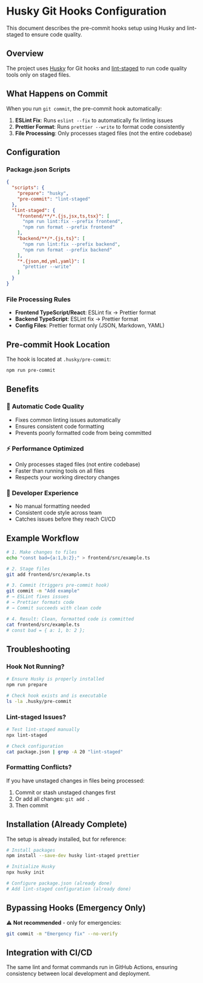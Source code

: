 # Husky Git Hooks Configuration

This document describes the pre-commit hooks setup using Husky and lint-staged to ensure code quality.

## Overview

The project uses [Husky](https://typicode.github.io/husky/) for Git hooks and [lint-staged](https://github.com/okonet/lint-staged) to run code quality tools only on staged files.

## What Happens on Commit

When you run `git commit`, the pre-commit hook automatically:

1. **ESLint Fix**: Runs `eslint --fix` to automatically fix linting issues
2. **Prettier Format**: Runs `prettier --write` to format code consistently
3. **File Processing**: Only processes staged files (not the entire codebase)

## Configuration

### Package.json Scripts

```json
{
  "scripts": {
    "prepare": "husky",
    "pre-commit": "lint-staged"
  },
  "lint-staged": {
    "frontend/**/*.{js,jsx,ts,tsx}": [
      "npm run lint:fix --prefix frontend",
      "npm run format --prefix frontend"
    ],
    "backend/**/*.{js,ts}": [
      "npm run lint:fix --prefix backend", 
      "npm run format --prefix backend"
    ],
    "*.{json,md,yml,yaml}": [
      "prettier --write"
    ]
  }
}
```

### File Processing Rules

- **Frontend TypeScript/React**: ESLint fix → Prettier format
- **Backend TypeScript**: ESLint fix → Prettier format  
- **Config Files**: Prettier format only (JSON, Markdown, YAML)

## Pre-commit Hook Location

The hook is located at `.husky/pre-commit`:

```bash
npm run pre-commit
```

## Benefits

### 🚀 **Automatic Code Quality**
- Fixes common linting issues automatically
- Ensures consistent code formatting
- Prevents poorly formatted code from being committed

### ⚡ **Performance Optimized**
- Only processes staged files (not entire codebase)
- Faster than running tools on all files
- Respects your working directory changes

### 🔄 **Developer Experience**
- No manual formatting needed
- Consistent code style across team
- Catches issues before they reach CI/CD

## Example Workflow

```bash
# 1. Make changes to files
echo "const bad={a:1,b:2};" > frontend/src/example.ts

# 2. Stage files
git add frontend/src/example.ts

# 3. Commit (triggers pre-commit hook)
git commit -m "Add example"
# → ESLint fixes issues
# → Prettier formats code  
# → Commit succeeds with clean code

# 4. Result: Clean, formatted code is committed
cat frontend/src/example.ts
# const bad = { a: 1, b: 2 };
```

## Troubleshooting

### Hook Not Running?

```bash
# Ensure Husky is properly installed
npm run prepare

# Check hook exists and is executable
ls -la .husky/pre-commit
```

### Lint-staged Issues?

```bash
# Test lint-staged manually
npx lint-staged

# Check configuration
cat package.json | grep -A 20 "lint-staged"
```

### Formatting Conflicts?

If you have unstaged changes in files being processed:
1. Commit or stash unstaged changes first
2. Or add all changes: `git add .`
3. Then commit

## Installation (Already Complete)

The setup is already installed, but for reference:

```bash
# Install packages
npm install --save-dev husky lint-staged prettier

# Initialize Husky
npx husky init

# Configure package.json (already done)
# Add lint-staged configuration (already done)
```

## Bypassing Hooks (Emergency Only)

⚠️ **Not recommended** - only for emergencies:

```bash
git commit -m "Emergency fix" --no-verify
```

## Integration with CI/CD

The same lint and format commands run in GitHub Actions, ensuring consistency between local development and deployment.